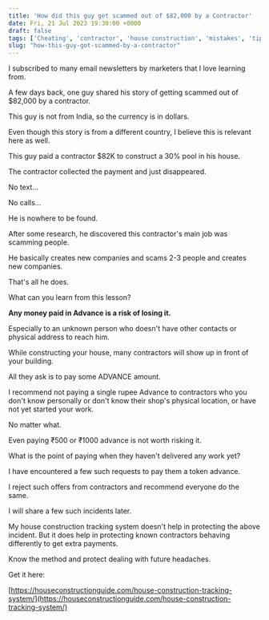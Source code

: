 ```yaml
---
title: 'How did this guy get scammed out of $82,000 by a Contractor'
date: Fri, 21 Jul 2023 19:30:00 +0000
draft: false
tags: ['Cheating', 'contractor', 'house construction', 'mistakes', 'tips']
slug: "how-this-guy-got-scammed-by-a-contractor"
---
```


I subscribed to many email newsletters by marketers that I love learning from.

A few days back, one guy shared his story of getting scammed out of $82,000 by a contractor.

This guy is not from India, so the currency is in dollars.

Even though this story is from a different country, I believe this is relevant here as well.

This guy paid a contractor $82K to construct a 30% pool in his house.

The contractor collected the payment and just disappeared.

No text…

No calls…

He is nowhere to be found.

After some research, he discovered this contractor's main job was scamming people.

He basically creates new companies and scams 2-3 people and creates new companies.

That's all he does.

What can you learn from this lesson?

**Any money paid in Advance is a risk of losing it.**

Especially to an unknown person who doesn't have other contacts or physical address to reach him.

While constructing your house, many contractors will show up in front of your building.

All they ask is to pay some ADVANCE amount.

I recommend not paying a single rupee Advance to contractors who you don't know personally or don't know their shop's physical location, or have not yet started your work.

No matter what.

Even paying ₹500 or ₹1000 advance is not worth risking it.

What is the point of paying when they haven't delivered any work yet?

I have encountered a few such requests to pay them a token advance.

I reject such offers from contractors and recommend everyone do the same.

I will share a few such incidents later.

My house construction tracking system doesn't help in protecting the above incident. But it does help in protecting known contractors behaving differently to get extra payments.

Know the method and protect dealing with future headaches.

Get it here:

[https://houseconstructionguide.com/house-construction-tracking-system/](https://houseconstructionguide.com/house-construction-tracking-system/)